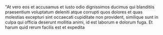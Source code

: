 "At vero eos et accusamus et
iusto odio dignissimos ducimus
qui blanditiis praesentium
voluptatum deleniti atque
corrupti quos dolores et quas
molestias excepturi sint
occaecati cupiditate non
provident, similique sunt in
culpa qui officia deserunt
mollitia animi, id est laborum e
 dolorum fuga. Et harum quid
rerum facilis est et expedita
    